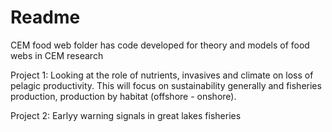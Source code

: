# Readme

CEM food web folder has code developed for theory and models of food webs in CEM research 

Project 1: Looking at the role of nutrients, invasives and climate on loss of pelagic productivity. This will focus on sustainability generally and fisheries production, production by habitat (offshore - onshore).

Project 2: Earlyy warning signals in great lakes fisheries


